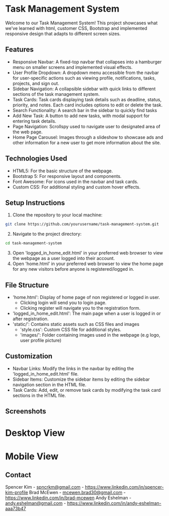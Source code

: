 # Task Management System

Welcome to our Task Management System! This project showcases what we've learned with html, customer CSS, Bootstrap and implemented responsive design that adapts to different screen sizes.

## Features

- Responsive Navbar: A fixed-top navbar that collapses into a hamburger menu on smaller screens and implemented visual effects.
- User Profile Dropdown: A dropdown menu accessible from the navbar for user-specific actions such as viewing profile, notifications, tasks, projects, and sign out.
- Sidebar Navigation: A collapsible sidebar with quick links to different sections of the task management system.
- Task Cards: Task cards displaying task details such as deadline, status, priority, and notes. Each card includes options to edit or delete the task.
- Search Functionality: A search bar in the sidebar to quickly find tasks
- Add New Task: A button to add new tasks, with modal support for entering task details.
- Page Navigation: Scrollspy used to navigate user to designated area of the web page.
- Home Page Carousel: Images through a slideshow to showcase ads and other information for a new user to get more information about the site.

## Technologies Used

- HTML5: For the basic structure of the webpage.
- Bootstrap 5: For responsive layout and components.
- Font Awesome: For icons used in the navbar and task cards.
- Custom CSS: For additional styling and custom hover effects.

## Setup Instructions

1. Clone the repository to your local machine:
```bash
git clone https://github.com/yourusername/task-management-system.git
```

2. Navigate to the project directory:
```bash
cd task-management-system
```

3. Open 'logged_in_home_edit.html' in your preferred web browser to view the webpage as a user logged into their account.
4. Open 'home.html' in your preferred web browser to view the home page for any new visitors before anyone is registered/logged in.

## File Structure

- 'home.html': Display of home page of non registered or logged in user.
    - Clicking login will send you to login page.
    - Clicking register will navigate you to the registration form.
- 'logged_in_home_edit.html': The main page when a user is logged in or after registration.
- 'static/': Contains static assets such as CSS files and images
    - 'style.css': Custom CSS file for additional styles.
    - 'images/': Folder containing images used in the webpage (e.g logo, user profile picture)

## Customization

- Navbar Links: Modify the links in the navbar by editing the 'logged_in_home_edit.html' file.
- Sidebar Items: Customize the sidebar items by editing the sidebar navigation section in the HTML file.
- Task Cards: Add, edit, or remove task cards by modifying the task card sections in the HTML file.

## Screenshots

# Desktop View

# Mobile View

## Contact
Spencer Kim - spncrkm@gmail.com - https://www.linkedin.com/in/spencer-kim-profile
Brad McEwen - mcewen.brad30@gmail.com - https://www.linkedin.com/in/brad-mcewen
Andy Eshelman - andy.eshelman@gmail.com - https://www.linkedin.com/in/andy-eshelman-aaa73b47